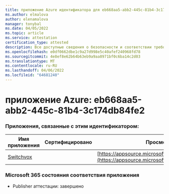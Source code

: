 ```yaml
---
title: приложение Azure идентификатора для eb668aa5-abb2-445c-81b4-3c174db84fe2
ms.author: elmalova
author: elenamalova
manager: tonybal
ms.date: 04/05/2022
ms.topic: article
ms.service: attestation
certification_type: attested
description: Все доступные сведения о безопасности и соответствии требованиям для eb668aa5-abb2-445c-81b4-3c174db84fe2.
ms.openlocfilehash: e0df0662dbe1c9a27d998e5c40afef240968fd78
ms.sourcegitcommit: 4e8ef8e62b64b63eb9a9aa8971bf0c6ba14c2d03
ms.translationtype: MT
ms.contentlocale: ru-RU
ms.lasthandoff: 04/06/2022
ms.locfileid: "64681240"
---
```

# <a name="azure-app-id-eb668aa5-abb2-445c-81b4-3c174db84fe2"></a>приложение Azure: eb668aa5-abb2-445c-81b4-3c174db84fe2


### <a name="apps-associated-with-this-id"></a>Приложения, связанные с этим идентификатором:
| **Имя приложения** | **Сертифицировано** | **Просмотр в AppSource** |
|--------------|---------------|-----------------------|
| [Switchvox](../forward/WA200001535.md) |  | [https://appsource.microsoft.com/product/office/WA200001535](https://appsource.microsoft.com/product/office/WA200001535) |

### <a name="microsoft-365-app-compliance-status"></a>Microsoft 365 состояния соответствия приложения
- Publisher аттестации: завершено

